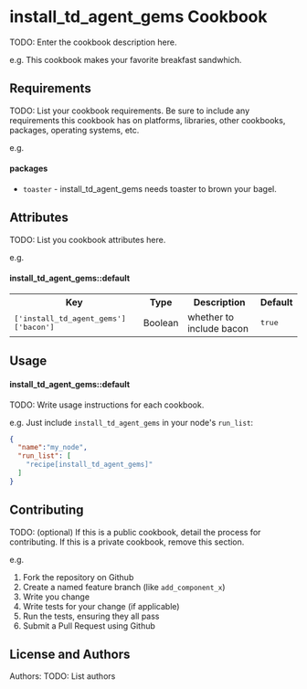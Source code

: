 install_td_agent_gems Cookbook
==============================
TODO: Enter the cookbook description here.

e.g.
This cookbook makes your favorite breakfast sandwhich.

Requirements
------------
TODO: List your cookbook requirements. Be sure to include any requirements this cookbook has on platforms, libraries, other cookbooks, packages, operating systems, etc.

e.g.
#### packages
- `toaster` - install_td_agent_gems needs toaster to brown your bagel.

Attributes
----------
TODO: List you cookbook attributes here.

e.g.
#### install_td_agent_gems::default
<table>
  <tr>
    <th>Key</th>
    <th>Type</th>
    <th>Description</th>
    <th>Default</th>
  </tr>
  <tr>
    <td><tt>['install_td_agent_gems']['bacon']</tt></td>
    <td>Boolean</td>
    <td>whether to include bacon</td>
    <td><tt>true</tt></td>
  </tr>
</table>

Usage
-----
#### install_td_agent_gems::default
TODO: Write usage instructions for each cookbook.

e.g.
Just include `install_td_agent_gems` in your node's `run_list`:

```json
{
  "name":"my_node",
  "run_list": [
    "recipe[install_td_agent_gems]"
  ]
}
```

Contributing
------------
TODO: (optional) If this is a public cookbook, detail the process for contributing. If this is a private cookbook, remove this section.

e.g.
1. Fork the repository on Github
2. Create a named feature branch (like `add_component_x`)
3. Write you change
4. Write tests for your change (if applicable)
5. Run the tests, ensuring they all pass
6. Submit a Pull Request using Github

License and Authors
-------------------
Authors: TODO: List authors
